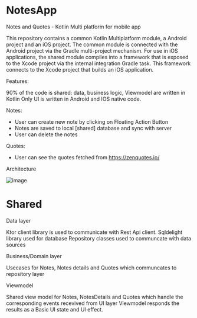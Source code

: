 # NotesApp
Notes and Quotes - Kotlin Multi platform for mobile app

This repository contains a common Kotlin Multiplatform module, a Android project and an iOS project. 
The common module is connected with the Android project via the Gradle multi-project mechanism. For use in iOS applications, the shared module compiles into a framework that is exposed to the Xcode project via the internal integration Gradle task. 
This framework connects to the Xcode project that builds an iOS application.

Features:

90% of the code is shared: data, business logic, Viewmodel are written in Kotlin
Only UI is written in Android and IOS native code.

Notes:
- User can create new note by clicking on Floating Action Button
- Notes are saved to local [shared] database and sync with server
- User can delete the notes

Quotes:
- User can see the quotes fetched from https://zenquotes.io/

Architecture

![image](https://github.com/iselvaji/NotesApp/assets/28477412/6db2ac31-d842-41a9-8b2e-999a9a902939)


# Shared 

Data layer

Ktor client library is used to communicate with Rest Api client.
Sqldelight library used for database
Repository classes used to communcate with data sources

Business/Domain layer

Usecases for Notes, Notes details and Quotes which communcates to repository layer

Viewmodel

Shared view model for Notes, NotesDetails and Quotes which handle the corresponding events recevived from UI layer
Viewmodel responds the results as a Basic UI state and UI effect.


